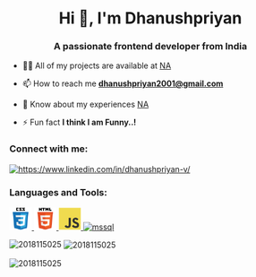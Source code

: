 <h1 align="center">Hi 👋, I'm Dhanushpriyan</h1>
<h3 align="center">A passionate frontend developer from India</h3>

- 👨‍💻 All of my projects are available at [NA](NA)

- 📫 How to reach me **dhanushpriyan2001@gmail.com**

- 📄 Know about my experiences [NA](NA)

- ⚡ Fun fact **I think I am Funny..!**

<h3 align="left">Connect with me:</h3>
<p align="left">
<a href="https://linkedin.com/in/https://www.linkedin.com/in/dhanushpriyan-v/" target="blank"><img align="center" src="https://raw.githubusercontent.com/rahuldkjain/github-profile-readme-generator/master/src/images/icons/Social/linked-in-alt.svg" alt="https://www.linkedin.com/in/dhanushpriyan-v/" height="30" width="40" /></a>
</p>

<h3 align="left">Languages and Tools:</h3>
<p align="left"> <a href="https://www.w3schools.com/css/" target="_blank" rel="noreferrer"> <img src="https://raw.githubusercontent.com/devicons/devicon/master/icons/css3/css3-original-wordmark.svg" alt="css3" width="40" height="40"/> </a> <a href="https://www.w3.org/html/" target="_blank" rel="noreferrer"> <img src="https://raw.githubusercontent.com/devicons/devicon/master/icons/html5/html5-original-wordmark.svg" alt="html5" width="40" height="40"/> </a> <a href="https://developer.mozilla.org/en-US/docs/Web/JavaScript" target="_blank" rel="noreferrer"> <img src="https://raw.githubusercontent.com/devicons/devicon/master/icons/javascript/javascript-original.svg" alt="javascript" width="40" height="40"/> </a> <a href="https://www.microsoft.com/en-us/sql-server" target="_blank" rel="noreferrer"> <img src="https://www.svgrepo.com/show/303229/microsoft-sql-server-logo.svg" alt="mssql" width="40" height="40"/> </a> </p>

<p><img align="left" src="https://github-readme-stats.vercel.app/api/top-langs?username=2018115025&show_icons=true&locale=en&layout=compact" alt="2018115025" /></p>

<p>&nbsp;<img align="center" src="https://github-readme-stats.vercel.app/api?username=2018115025&show_icons=true&locale=en" alt="2018115025" /></p>

<p><img align="center" src="https://github-readme-streak-stats.herokuapp.com/?user=2018115025&" alt="2018115025" /></p>

